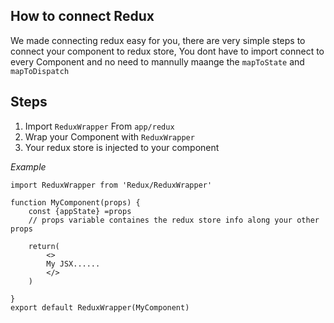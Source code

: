 ## How to connect Redux
We made connecting redux easy for you, there are very simple steps to connect your component to redux store, You dont have to import connect to every Component and no need to mannully maange the `mapToState` and `mapToDispatch`

## Steps
1. Import `ReduxWrapper` From `app/redux`
2. Wrap your Component with `ReduxWrapper`
2. Your redux store is injected to your component

*Example*

```
import ReduxWrapper from 'Redux/ReduxWrapper'

function MyComponent(props) {
    const {appState} =props 
    // props variable containes the redux store info along your other props
 
    return(
        <>
        My JSX......
        </>
    )
    
}
export default ReduxWrapper(MyComponent) 
```